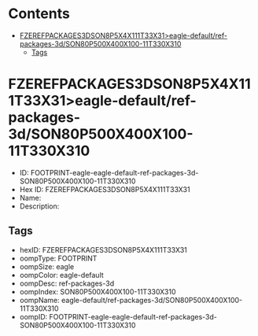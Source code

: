 



Contents
========

* [FZEREFPACKAGES3DSON8P5X4X111T33X31>eagle-default/ref-packages-3d/SON80P500X400X100-11T330X310](#fzerefpackages3dson8p5x4x111t33x31eagle-defaultref-packages-3dson80p500x400x100-11t330x310)
	* [Tags](#tags)

# FZEREFPACKAGES3DSON8P5X4X111T33X31>eagle-default/ref-packages-3d/SON80P500X400X100-11T330X310

- ID: FOOTPRINT-eagle-eagle-default-ref-packages-3d-SON80P500X400X100-11T330X310
- Hex ID: FZEREFPACKAGES3DSON8P5X4X111T33X31
- Name: 
- Description: 

## Tags

- hexID: FZEREFPACKAGES3DSON8P5X4X111T33X31
- oompType: FOOTPRINT
- oompSize: eagle
- oompColor: eagle-default
- oompDesc: ref-packages-3d
- oompIndex: SON80P500X400X100-11T330X310
- oompName: eagle-default/ref-packages-3d/SON80P500X400X100-11T330X310
- oompID: FOOTPRINT-eagle-eagle-default-ref-packages-3d-SON80P500X400X100-11T330X310
